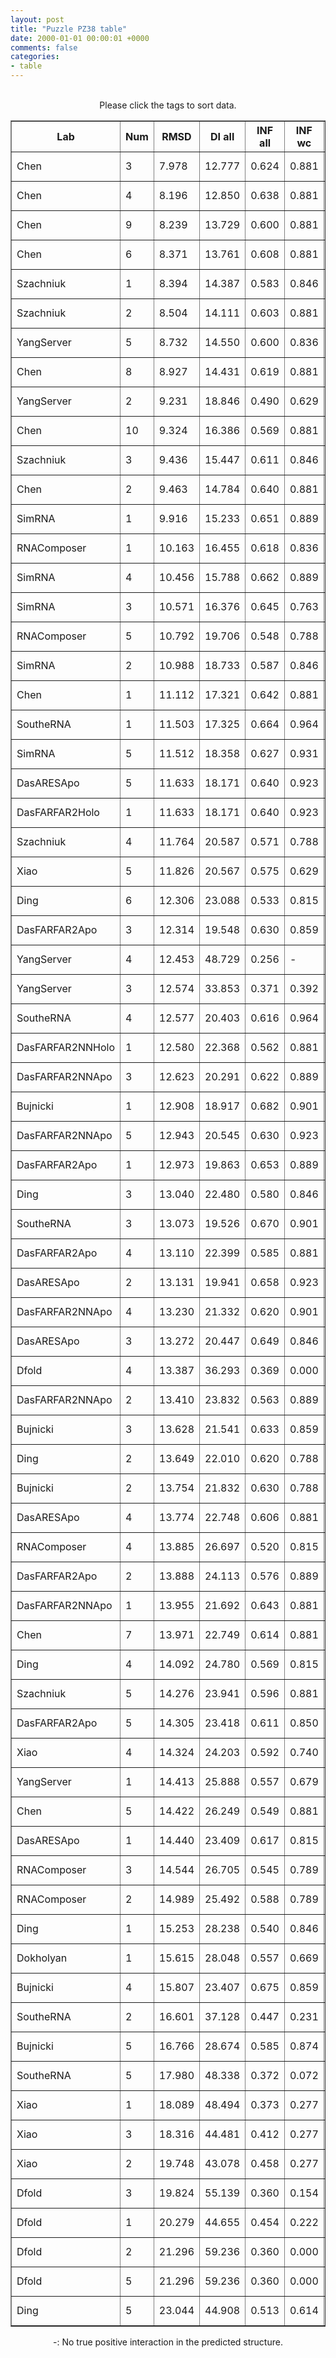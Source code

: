 ```yaml
---
layout: post
title: "Puzzle PZ38 table"
date: 2000-01-01 00:00:01 +0000
comments: false
categories: 
- table
---
```


<script src="{{ root_url }}/javascripts/sorttable.js"></script>
<script>
    window.onload = function() {
        (document.getElementsByTagName( 'th' )[1]).click();
    };
</script>
<br/>
<div align="center">
Please click the tags to sort data.<br/>
<table class="sortable" border=1>
  <tr>
    <th>Lab</th>
    <th>Num</th>
    <th>RMSD</th>
    <th>DI all</th>
    <th>INF all</th>
    <th>INF wc</th>
    <th>INF nwc</th>
    <th>INF stacking</th>
    <th>Clash Score</th>
    <th>P-value</th>
    <th>mcq</th>
    <th>TM-score</th>
    <th>best sol.</th>
    <th>Detail</th>
  </tr>
  <tr><td>Chen</td><td>3</td><td>7.978</td><td>12.777</td><td>0.624</td><td>0.881</td><td>0.000</td><td>0.593</td><td>0.000</td><td>2.66e-12</td><td>30.61</td><td>0.2830</td><td>1</td><td><a href='/show/index.html?id=PZ38_Chen_3'>-></a></td></tr>
<tr><td>Chen</td><td>4</td><td>8.196</td><td>12.850</td><td>0.638</td><td>0.881</td><td>0.000</td><td>0.613</td><td>0.000</td><td>6.18e-12</td><td>30.24</td><td>0.2530</td><td>1</td><td><a href='/show/index.html?id=PZ38_Chen_4'>-></a></td></tr>
<tr><td>Chen</td><td>9</td><td>8.239</td><td>13.729</td><td>0.600</td><td>0.881</td><td>0.000</td><td>0.568</td><td>0.560</td><td>7.30e-12</td><td>29.97</td><td>0.3150</td><td>1</td><td><a href='/show/index.html?id=PZ38_Chen_9'>-></a></td></tr>
<tr><td>Chen</td><td>6</td><td>8.371</td><td>13.761</td><td>0.608</td><td>0.881</td><td>0.000</td><td>0.559</td><td>0.560</td><td>1.20e-11</td><td>30.83</td><td>0.2730</td><td>1</td><td><a href='/show/index.html?id=PZ38_Chen_6'>-></a></td></tr>
<tr><td>Szachniuk</td><td>1</td><td>8.394</td><td>14.387</td><td>0.583</td><td>0.846</td><td>0.000</td><td>0.531</td><td>13.450</td><td>1.32e-11</td><td>31.24</td><td>0.2020</td><td>1</td><td><a href='/show/index.html?id=PZ38_Szachniuk_1'>-></a></td></tr>
<tr><td>Szachniuk</td><td>2</td><td>8.504</td><td>14.111</td><td>0.603</td><td>0.881</td><td>0.000</td><td>0.559</td><td>9.650</td><td>1.99e-11</td><td>27.49</td><td>0.2400</td><td>1</td><td><a href='/show/index.html?id=PZ38_Szachniuk_2'>-></a></td></tr>
<tr><td>YangServer</td><td>5</td><td>8.732</td><td>14.550</td><td>0.600</td><td>0.836</td><td>-</td><td>0.559</td><td>22.420</td><td>4.64e-11</td><td>28.71</td><td>0.2470</td><td>1</td><td><a href='/show/index.html?id=PZ38_YangServer_5'>-></a></td></tr>
<tr><td>Chen</td><td>8</td><td>8.927</td><td>14.431</td><td>0.619</td><td>0.881</td><td>0.000</td><td>0.568</td><td>1.120</td><td>9.46e-11</td><td>30.06</td><td>0.3170</td><td>1</td><td><a href='/show/index.html?id=PZ38_Chen_8'>-></a></td></tr>
<tr><td>YangServer</td><td>2</td><td>9.231</td><td>18.846</td><td>0.490</td><td>0.629</td><td>-</td><td>0.488</td><td>17.940</td><td>2.81e-10</td><td>27.70</td><td>0.1950</td><td>1</td><td><a href='/show/index.html?id=PZ38_YangServer_2'>-></a></td></tr>
<tr><td>Chen</td><td>10</td><td>9.324</td><td>16.386</td><td>0.569</td><td>0.881</td><td>0.000</td><td>0.516</td><td>0.000</td><td>3.90e-10</td><td>29.02</td><td>0.2780</td><td>1</td><td><a href='/show/index.html?id=PZ38_Chen_10'>-></a></td></tr>
<tr><td>Szachniuk</td><td>3</td><td>9.436</td><td>15.447</td><td>0.611</td><td>0.846</td><td>0.000</td><td>0.572</td><td>8.410</td><td>5.75e-10</td><td>31.73</td><td>0.2190</td><td>1</td><td><a href='/show/index.html?id=PZ38_Szachniuk_3'>-></a></td></tr>
<tr><td>Chen</td><td>2</td><td>9.463</td><td>14.784</td><td>0.640</td><td>0.881</td><td>0.000</td><td>0.602</td><td>3.360</td><td>6.33e-10</td><td>29.75</td><td>0.4170</td><td>1</td><td><a href='/show/index.html?id=PZ38_Chen_2'>-></a></td></tr>
<tr><td>SimRNA</td><td>1</td><td>9.916</td><td>15.233</td><td>0.651</td><td>0.889</td><td>-</td><td>0.606</td><td>119.660</td><td>2.94e-09</td><td>31.36</td><td>0.2770</td><td>1</td><td><a href='/show/index.html?id=PZ38_SimRNA_1'>-></a></td></tr>
<tr><td>RNAComposer</td><td>1</td><td>10.163</td><td>16.455</td><td>0.618</td><td>0.836</td><td>-</td><td>0.568</td><td>8.410</td><td>6.63e-09</td><td>31.81</td><td>0.2330</td><td>1</td><td><a href='/show/index.html?id=PZ38_RNAComposer_1'>-></a></td></tr>
<tr><td>SimRNA</td><td>4</td><td>10.456</td><td>15.788</td><td>0.662</td><td>0.889</td><td>-</td><td>0.620</td><td>166.950</td><td>1.69e-08</td><td>28.09</td><td>0.2940</td><td>1</td><td><a href='/show/index.html?id=PZ38_SimRNA_4'>-></a></td></tr>
<tr><td>SimRNA</td><td>3</td><td>10.571</td><td>16.376</td><td>0.645</td><td>0.763</td><td>-</td><td>0.640</td><td>186.100</td><td>2.43e-08</td><td>29.27</td><td>0.2730</td><td>1</td><td><a href='/show/index.html?id=PZ38_SimRNA_3'>-></a></td></tr>
<tr><td>RNAComposer</td><td>5</td><td>10.792</td><td>19.706</td><td>0.548</td><td>0.788</td><td>0.000</td><td>0.501</td><td>14.010</td><td>4.81e-08</td><td>32.92</td><td>0.2980</td><td>1</td><td><a href='/show/index.html?id=PZ38_RNAComposer_5'>-></a></td></tr>
<tr><td>SimRNA</td><td>2</td><td>10.988</td><td>18.733</td><td>0.587</td><td>0.846</td><td>0.000</td><td>0.539</td><td>142.700</td><td>8.73e-08</td><td>27.09</td><td>0.2780</td><td>1</td><td><a href='/show/index.html?id=PZ38_SimRNA_2'>-></a></td></tr>
<tr><td>Chen</td><td>1</td><td>11.112</td><td>17.321</td><td>0.642</td><td>0.881</td><td>0.000</td><td>0.607</td><td>0.560</td><td>1.26e-07</td><td>26.34</td><td>0.2920</td><td>1</td><td><a href='/show/index.html?id=PZ38_Chen_1'>-></a></td></tr>
<tr><td>SoutheRNA</td><td>1</td><td>11.503</td><td>17.325</td><td>0.664</td><td>0.964</td><td>0.000</td><td>0.606</td><td>180.740</td><td>3.94e-07</td><td>30.34</td><td>0.2520</td><td>1</td><td><a href='/show/index.html?id=PZ38_SoutheRNA_1'>-></a></td></tr>
<tr><td>SimRNA</td><td>5</td><td>11.512</td><td>18.358</td><td>0.627</td><td>0.931</td><td>-</td><td>0.553</td><td>166.570</td><td>4.03e-07</td><td>28.35</td><td>0.1540</td><td>1</td><td><a href='/show/index.html?id=PZ38_SimRNA_5'>-></a></td></tr>
<tr><td>DasARESApo</td><td>5</td><td>11.633</td><td>18.171</td><td>0.640</td><td>0.923</td><td>0.000</td><td>0.593</td><td>2.240</td><td>5.68e-07</td><td>27.21</td><td>0.1930</td><td>1</td><td><a href='/show/index.html?id=PZ38_DasARESApo_5'>-></a></td></tr>
<tr><td>DasFARFAR2Holo</td><td>1</td><td>11.633</td><td>18.171</td><td>0.640</td><td>0.923</td><td>0.000</td><td>0.593</td><td>2.240</td><td>5.68e-07</td><td>27.21</td><td>0.1930</td><td>1</td><td><a href='/show/index.html?id=PZ38_DasFARFAR2Holo_1'>-></a></td></tr>
<tr><td>Szachniuk</td><td>4</td><td>11.764</td><td>20.587</td><td>0.571</td><td>0.788</td><td>-</td><td>0.515</td><td>5.610</td><td>8.20e-07</td><td>27.75</td><td>0.2300</td><td>1</td><td><a href='/show/index.html?id=PZ38_Szachniuk_4'>-></a></td></tr>
<tr><td>Xiao</td><td>5</td><td>11.826</td><td>20.567</td><td>0.575</td><td>0.629</td><td>0.000</td><td>0.610</td><td>17.380</td><td>9.71e-07</td><td>33.63</td><td>0.2190</td><td>1</td><td><a href='/show/index.html?id=PZ38_Xiao_5'>-></a></td></tr>
<tr><td>Ding</td><td>6</td><td>12.306</td><td>23.088</td><td>0.533</td><td>0.815</td><td>-</td><td>0.433</td><td>11.770</td><td>3.52e-06</td><td>36.62</td><td>0.1610</td><td>1</td><td><a href='/show/index.html?id=PZ38_Ding_6'>-></a></td></tr>
<tr><td>DasFARFAR2Apo</td><td>3</td><td>12.314</td><td>19.548</td><td>0.630</td><td>0.859</td><td>-</td><td>0.587</td><td>3.920</td><td>3.60e-06</td><td>25.21</td><td>0.2150</td><td>1</td><td><a href='/show/index.html?id=PZ38_DasFARFAR2Apo_3'>-></a></td></tr>
<tr><td>YangServer</td><td>4</td><td>12.453</td><td>48.729</td><td>0.256</td><td>-</td><td>0.000</td><td>0.324</td><td>68.390</td><td>5.15e-06</td><td>60.24</td><td>0.1340</td><td>1</td><td><a href='/show/index.html?id=PZ38_YangServer_4'>-></a></td></tr>
<tr><td>YangServer</td><td>3</td><td>12.574</td><td>33.853</td><td>0.371</td><td>0.392</td><td>-</td><td>0.405</td><td>33.070</td><td>7.01e-06</td><td>46.46</td><td>0.2610</td><td>1</td><td><a href='/show/index.html?id=PZ38_YangServer_3'>-></a></td></tr>
<tr><td>SoutheRNA</td><td>4</td><td>12.577</td><td>20.403</td><td>0.616</td><td>0.964</td><td>0.000</td><td>0.531</td><td>187.990</td><td>7.06e-06</td><td>29.63</td><td>0.2120</td><td>1</td><td><a href='/show/index.html?id=PZ38_SoutheRNA_4'>-></a></td></tr>
<tr><td>DasFARFAR2NNHolo</td><td>1</td><td>12.580</td><td>22.368</td><td>0.562</td><td>0.881</td><td>0.000</td><td>0.505</td><td>8.410</td><td>7.13e-06</td><td>26.70</td><td>0.1880</td><td>1</td><td><a href='/show/index.html?id=PZ38_DasFARFAR2NNHolo_1'>-></a></td></tr>
<tr><td>DasFARFAR2NNApo</td><td>3</td><td>12.623</td><td>20.291</td><td>0.622</td><td>0.889</td><td>-</td><td>0.559</td><td>8.970</td><td>7.93e-06</td><td>29.79</td><td>0.2410</td><td>1</td><td><a href='/show/index.html?id=PZ38_DasFARFAR2NNApo_3'>-></a></td></tr>
<tr><td>Bujnicki</td><td>1</td><td>12.908</td><td>18.917</td><td>0.682</td><td>0.901</td><td>0.000</td><td>0.655</td><td>182.170</td><td>1.61e-05</td><td>28.74</td><td>0.1870</td><td>1</td><td><a href='/show/index.html?id=PZ38_Bujnicki_1'>-></a></td></tr>
<tr><td>DasFARFAR2NNApo</td><td>5</td><td>12.943</td><td>20.545</td><td>0.630</td><td>0.923</td><td>-</td><td>0.566</td><td>3.920</td><td>1.75e-05</td><td>30.32</td><td>0.1940</td><td>1</td><td><a href='/show/index.html?id=PZ38_DasFARFAR2NNApo_5'>-></a></td></tr>
<tr><td>DasFARFAR2Apo</td><td>1</td><td>12.973</td><td>19.863</td><td>0.653</td><td>0.889</td><td>0.000</td><td>0.626</td><td>3.360</td><td>1.88e-05</td><td>30.36</td><td>0.2240</td><td>1</td><td><a href='/show/index.html?id=PZ38_DasFARFAR2Apo_1'>-></a></td></tr>
<tr><td>Ding</td><td>3</td><td>13.040</td><td>22.480</td><td>0.580</td><td>0.846</td><td>-</td><td>0.501</td><td>7.850</td><td>2.21e-05</td><td>33.47</td><td>0.1710</td><td>1</td><td><a href='/show/index.html?id=PZ38_Ding_3'>-></a></td></tr>
<tr><td>SoutheRNA</td><td>3</td><td>13.073</td><td>19.526</td><td>0.670</td><td>0.901</td><td>0.000</td><td>0.627</td><td>184.830</td><td>2.39e-05</td><td>25.52</td><td>0.2620</td><td>1</td><td><a href='/show/index.html?id=PZ38_SoutheRNA_3'>-></a></td></tr>
<tr><td>DasFARFAR2Apo</td><td>4</td><td>13.110</td><td>22.399</td><td>0.585</td><td>0.881</td><td>0.000</td><td>0.541</td><td>3.360</td><td>2.61e-05</td><td>27.64</td><td>0.1660</td><td>1</td><td><a href='/show/index.html?id=PZ38_DasFARFAR2Apo_4'>-></a></td></tr>
<tr><td>DasARESApo</td><td>2</td><td>13.131</td><td>19.941</td><td>0.658</td><td>0.923</td><td>-</td><td>0.612</td><td>6.730</td><td>2.74e-05</td><td>29.91</td><td>0.1910</td><td>1</td><td><a href='/show/index.html?id=PZ38_DasARESApo_2'>-></a></td></tr>
<tr><td>DasFARFAR2NNApo</td><td>4</td><td>13.230</td><td>21.332</td><td>0.620</td><td>0.901</td><td>0.000</td><td>0.561</td><td>2.240</td><td>3.46e-05</td><td>27.89</td><td>0.2330</td><td>1</td><td><a href='/show/index.html?id=PZ38_DasFARFAR2NNApo_4'>-></a></td></tr>
<tr><td>DasARESApo</td><td>3</td><td>13.272</td><td>20.447</td><td>0.649</td><td>0.846</td><td>-</td><td>0.620</td><td>6.730</td><td>3.81e-05</td><td>27.23</td><td>0.1810</td><td>1</td><td><a href='/show/index.html?id=PZ38_DasARESApo_3'>-></a></td></tr>
<tr><td>Dfold</td><td>4</td><td>13.387</td><td>36.293</td><td>0.369</td><td>0.000</td><td>0.000</td><td>0.521</td><td>178.850</td><td>4.97e-05</td><td>29.33</td><td>0.2520</td><td>1</td><td><a href='/show/index.html?id=PZ38_Dfold_4'>-></a></td></tr>
<tr><td>DasFARFAR2NNApo</td><td>2</td><td>13.410</td><td>23.832</td><td>0.563</td><td>0.889</td><td>0.000</td><td>0.500</td><td>5.610</td><td>5.25e-05</td><td>28.50</td><td>0.2100</td><td>1</td><td><a href='/show/index.html?id=PZ38_DasFARFAR2NNApo_2'>-></a></td></tr>
<tr><td>Bujnicki</td><td>3</td><td>13.628</td><td>21.541</td><td>0.633</td><td>0.859</td><td>0.000</td><td>0.585</td><td>103.760</td><td>8.57e-05</td><td>30.94</td><td>0.2210</td><td>1</td><td><a href='/show/index.html?id=PZ38_Bujnicki_3'>-></a></td></tr>
<tr><td>Ding</td><td>2</td><td>13.649</td><td>22.010</td><td>0.620</td><td>0.788</td><td>-</td><td>0.589</td><td>11.770</td><td>8.97e-05</td><td>31.09</td><td>0.2290</td><td>1</td><td><a href='/show/index.html?id=PZ38_Ding_2'>-></a></td></tr>
<tr><td>Bujnicki</td><td>2</td><td>13.754</td><td>21.832</td><td>0.630</td><td>0.788</td><td>-</td><td>0.607</td><td>128.780</td><td>1.13e-04</td><td>29.25</td><td>0.1770</td><td>1</td><td><a href='/show/index.html?id=PZ38_Bujnicki_2'>-></a></td></tr>
<tr><td>DasARESApo</td><td>4</td><td>13.774</td><td>22.748</td><td>0.606</td><td>0.881</td><td>-</td><td>0.553</td><td>8.970</td><td>1.18e-04</td><td>27.70</td><td>0.1670</td><td>1</td><td><a href='/show/index.html?id=PZ38_DasARESApo_4'>-></a></td></tr>
<tr><td>RNAComposer</td><td>4</td><td>13.885</td><td>26.697</td><td>0.520</td><td>0.815</td><td>-</td><td>0.436</td><td>20.180</td><td>1.50e-04</td><td>29.19</td><td>0.1690</td><td>1</td><td><a href='/show/index.html?id=PZ38_RNAComposer_4'>-></a></td></tr>
<tr><td>DasFARFAR2Apo</td><td>2</td><td>13.888</td><td>24.113</td><td>0.576</td><td>0.889</td><td>0.000</td><td>0.516</td><td>3.360</td><td>1.51e-04</td><td>27.45</td><td>0.1910</td><td>1</td><td><a href='/show/index.html?id=PZ38_DasFARFAR2Apo_2'>-></a></td></tr>
<tr><td>DasFARFAR2NNApo</td><td>1</td><td>13.955</td><td>21.692</td><td>0.643</td><td>0.881</td><td>-</td><td>0.606</td><td>4.480</td><td>1.74e-04</td><td>27.79</td><td>0.2470</td><td>1</td><td><a href='/show/index.html?id=PZ38_DasFARFAR2NNApo_1'>-></a></td></tr>
<tr><td>Chen</td><td>7</td><td>13.971</td><td>22.749</td><td>0.614</td><td>0.881</td><td>0.000</td><td>0.566</td><td>1.680</td><td>1.80e-04</td><td>31.61</td><td>0.2040</td><td>1</td><td><a href='/show/index.html?id=PZ38_Chen_7'>-></a></td></tr>
<tr><td>Ding</td><td>4</td><td>14.092</td><td>24.780</td><td>0.569</td><td>0.815</td><td>0.000</td><td>0.508</td><td>15.130</td><td>2.33e-04</td><td>33.83</td><td>0.1600</td><td>1</td><td><a href='/show/index.html?id=PZ38_Ding_4'>-></a></td></tr>
<tr><td>Szachniuk</td><td>5</td><td>14.276</td><td>23.941</td><td>0.596</td><td>0.881</td><td>-</td><td>0.523</td><td>9.530</td><td>3.39e-04</td><td>30.67</td><td>0.1780</td><td>1</td><td><a href='/show/index.html?id=PZ38_Szachniuk_5'>-></a></td></tr>
<tr><td>DasFARFAR2Apo</td><td>5</td><td>14.305</td><td>23.418</td><td>0.611</td><td>0.850</td><td>-</td><td>0.556</td><td>5.040</td><td>3.60e-04</td><td>25.84</td><td>0.1850</td><td>1</td><td><a href='/show/index.html?id=PZ38_DasFARFAR2Apo_5'>-></a></td></tr>
<tr><td>Xiao</td><td>4</td><td>14.324</td><td>24.203</td><td>0.592</td><td>0.740</td><td>-</td><td>0.587</td><td>1.680</td><td>3.74e-04</td><td>32.13</td><td>0.2110</td><td>1</td><td><a href='/show/index.html?id=PZ38_Xiao_4'>-></a></td></tr>
<tr><td>YangServer</td><td>1</td><td>14.413</td><td>25.888</td><td>0.557</td><td>0.679</td><td>0.000</td><td>0.580</td><td>30.830</td><td>4.47e-04</td><td>43.29</td><td>0.1910</td><td>1</td><td><a href='/show/index.html?id=PZ38_YangServer_1'>-></a></td></tr>
<tr><td>Chen</td><td>5</td><td>14.422</td><td>26.249</td><td>0.549</td><td>0.881</td><td>0.000</td><td>0.488</td><td>3.930</td><td>4.55e-04</td><td>32.45</td><td>0.2270</td><td>1</td><td><a href='/show/index.html?id=PZ38_Chen_5'>-></a></td></tr>
<tr><td>DasARESApo</td><td>1</td><td>14.440</td><td>23.409</td><td>0.617</td><td>0.815</td><td>0.000</td><td>0.593</td><td>5.610</td><td>4.71e-04</td><td>24.78</td><td>0.1910</td><td>1</td><td><a href='/show/index.html?id=PZ38_DasARESApo_1'>-></a></td></tr>
<tr><td>RNAComposer</td><td>3</td><td>14.544</td><td>26.705</td><td>0.545</td><td>0.789</td><td>-</td><td>0.492</td><td>20.180</td><td>5.79e-04</td><td>28.90</td><td>0.1480</td><td>1</td><td><a href='/show/index.html?id=PZ38_RNAComposer_3'>-></a></td></tr>
<tr><td>RNAComposer</td><td>2</td><td>14.989</td><td>25.492</td><td>0.588</td><td>0.789</td><td>-</td><td>0.541</td><td>10.650</td><td>1.34e-03</td><td>36.41</td><td>0.1760</td><td>1</td><td><a href='/show/index.html?id=PZ38_RNAComposer_2'>-></a></td></tr>
<tr><td>Ding</td><td>1</td><td>15.253</td><td>28.238</td><td>0.540</td><td>0.846</td><td>-</td><td>0.433</td><td>9.530</td><td>2.15e-03</td><td>32.64</td><td>0.1730</td><td>1</td><td><a href='/show/index.html?id=PZ38_Ding_1'>-></a></td></tr>
<tr><td>Dokholyan</td><td>1</td><td>15.615</td><td>28.048</td><td>0.557</td><td>0.669</td><td>-</td><td>0.552</td><td>1.140</td><td>3.98e-03</td><td>29.91</td><td>0.2100</td><td>1</td><td><a href='/show/index.html?id=PZ38_Dokholyan_1'>-></a></td></tr>
<tr><td>Bujnicki</td><td>4</td><td>15.807</td><td>23.407</td><td>0.675</td><td>0.859</td><td>0.000</td><td>0.655</td><td>1.680</td><td>5.42e-03</td><td>27.90</td><td>0.2070</td><td>1</td><td><a href='/show/index.html?id=PZ38_Bujnicki_4'>-></a></td></tr>
<tr><td>SoutheRNA</td><td>2</td><td>16.601</td><td>37.128</td><td>0.447</td><td>0.231</td><td>-</td><td>0.552</td><td>124.650</td><td>1.76e-02</td><td>30.79</td><td>0.2390</td><td>1</td><td><a href='/show/index.html?id=PZ38_SoutheRNA_2'>-></a></td></tr>
<tr><td>Bujnicki</td><td>5</td><td>16.766</td><td>28.674</td><td>0.585</td><td>0.874</td><td>0.000</td><td>0.521</td><td>0.000</td><td>2.20e-02</td><td>28.15</td><td>0.2130</td><td>1</td><td><a href='/show/index.html?id=PZ38_Bujnicki_5'>-></a></td></tr>
<tr><td>SoutheRNA</td><td>5</td><td>17.980</td><td>48.338</td><td>0.372</td><td>0.072</td><td>0.000</td><td>0.518</td><td>144.700</td><td>9.01e-02</td><td>27.88</td><td>0.1870</td><td>1</td><td><a href='/show/index.html?id=PZ38_SoutheRNA_5'>-></a></td></tr>
<tr><td>Xiao</td><td>1</td><td>18.089</td><td>48.494</td><td>0.373</td><td>0.277</td><td>-</td><td>0.433</td><td>22.420</td><td>1.00e-01</td><td>37.23</td><td>0.1710</td><td>1</td><td><a href='/show/index.html?id=PZ38_Xiao_1'>-></a></td></tr>
<tr><td>Xiao</td><td>3</td><td>18.316</td><td>44.481</td><td>0.412</td><td>0.277</td><td>-</td><td>0.484</td><td>6.170</td><td>1.24e-01</td><td>36.57</td><td>0.1560</td><td>1</td><td><a href='/show/index.html?id=PZ38_Xiao_3'>-></a></td></tr>
<tr><td>Xiao</td><td>2</td><td>19.748</td><td>43.078</td><td>0.458</td><td>0.277</td><td>-</td><td>0.545</td><td>1.680</td><td>3.60e-01</td><td>30.64</td><td>0.1670</td><td>1</td><td><a href='/show/index.html?id=PZ38_Xiao_2'>-></a></td></tr>
<tr><td>Dfold</td><td>3</td><td>19.824</td><td>55.139</td><td>0.360</td><td>0.154</td><td>-</td><td>0.453</td><td>125.280</td><td>3.76e-01</td><td>29.91</td><td>0.1650</td><td>1</td><td><a href='/show/index.html?id=PZ38_Dfold_3'>-></a></td></tr>
<tr><td>Dfold</td><td>1</td><td>20.279</td><td>44.655</td><td>0.454</td><td>0.222</td><td>-</td><td>0.566</td><td>145.740</td><td>4.75e-01</td><td>29.57</td><td>0.1770</td><td>1</td><td><a href='/show/index.html?id=PZ38_Dfold_1'>-></a></td></tr>
<tr><td>Dfold</td><td>2</td><td>21.296</td><td>59.236</td><td>0.360</td><td>0.000</td><td>-</td><td>0.512</td><td>150.140</td><td>6.92e-01</td><td>30.30</td><td>0.1910</td><td>1</td><td><a href='/show/index.html?id=PZ38_Dfold_2'>-></a></td></tr>
<tr><td>Dfold</td><td>5</td><td>21.296</td><td>59.236</td><td>0.360</td><td>0.000</td><td>-</td><td>0.512</td><td>150.140</td><td>6.92e-01</td><td>30.30</td><td>0.1910</td><td>1</td><td><a href='/show/index.html?id=PZ38_Dfold_5'>-></a></td></tr>
<tr><td>Ding</td><td>5</td><td>23.044</td><td>44.908</td><td>0.513</td><td>0.614</td><td>-</td><td>0.508</td><td>17.370</td><td>9.30e-01</td><td>35.10</td><td>0.1770</td><td>1</td><td><a href='/show/index.html?id=PZ38_Ding_5'>-></a></td></tr>

</table>
-: No true positive interaction in the predicted structure.
</div>
